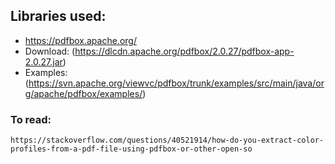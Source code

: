 ## Libraries used:

-   https://pdfbox.apache.org/
-   Download: (https://dlcdn.apache.org/pdfbox/2.0.27/pdfbox-app-2.0.27.jar)
-   Examples: (https://svn.apache.org/viewvc/pdfbox/trunk/examples/src/main/java/org/apache/pdfbox/examples/)

### To read:

    https://stackoverflow.com/questions/40521914/how-do-you-extract-color-profiles-from-a-pdf-file-using-pdfbox-or-other-open-so
